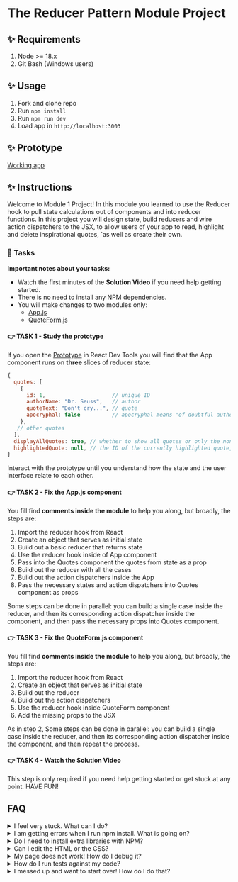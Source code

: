 # The Reducer Pattern Module Project

## ✨ Requirements

1. Node >= 18.x
2. Git Bash (Windows users)

## ✨ Usage

1. Fork and clone repo
2. Run `npm install`
3. Run `npm run dev`
4. Load app in `http://localhost:3003`

## ✨ Prototype

[Working app](https://bloominstituteoftechnology.github.io/W_S10_M1_Project/)

## ✨ Instructions

Welcome to Module 1 Project! In this module you learned to use the Reducer hook to pull state calculations out of components and into reducer functions. In this project you will design state, build reducers and wire action dispatchers to the JSX, to allow users of your app to read, highlight and delete inspirational quotes, `as well as create their own.

### 🥷 Tasks

**Important notes about your tasks:**

- Watch the first minutes of the **Solution Video** if you need help getting started.
- There is no need to install any NPM dependencies.
- You will make changes to two modules only:
  - [App.js](./frontend/components/App.js)
  - [QuoteForm.js](./frontend/components/QuoteForm.js)

#### 👉 TASK 1 - Study the prototype

If you open the [Prototype](https://bloominstituteoftechnology.github.io/W_S10_M1_Project/) in React Dev Tools you will find that the App component runs on **three** slices of reducer state:

```js
{
  quotes: [
    {
      id: 1,                     // unique ID
      authorName: "Dr. Seuss",   // author
      quoteText: "Don't cry...", // quote
      apocryphal: false          // apocryphal means "of doubtful authenticity"
    },
   // other quotes
  ],
  displayAllQuotes: true, // whether to show all quotes or only the non-apocryphal
  highlightedQuote: null, // the ID of the currently highlighted quote, or null
}
```

Interact with the prototype until you understand how the state and the user interface relate to each other.

#### 👉 TASK 2 - Fix the App.js component

You fill find **comments inside the module** to help you along, but broadly, the steps are:

1. Import the reducer hook from React
2. Create an object that serves as initial state
3. Build out a basic reducer that returns state
4. Use the reducer hook inside of App component
5. Pass into the Quotes component the quotes from state as a prop
6. Build out the reducer with all the cases
7. Build out the action dispatchers inside the App
8. Pass the necessary states and action dispatchers into Quotes component as props

Some steps can be done in parallel: you can build a single case inside the reducer, and then its corresponding action dispatcher inside the component, and then pass the necessary props into Quotes component.

#### 👉 TASK 3 - Fix the QuoteForm.js component

You fill find **comments inside the module** to help you along, but broadly, the steps are:

1. Import the reducer hook from React
2. Create an object that serves as initial state
3. Build out the reducer
4. Build out the action dispatchers
5. Use the reducer hook inside QuoteForm component
6. Add the missing props to the JSX

As in step 2, Some steps can be done in parallel: you can build a single case inside the reducer, and then its corresponding action dispatcher inside the component, and then repeat the process.

#### 👉 TASK 4 - Watch the Solution Video

This step is only required if you need help getting started or get stuck at any point. HAVE FUN!

## FAQ

<details>
  <summary>I feel very stuck. What can I do?</summary>

Check out the Solution Video for this project in your learning platform. In it, an industry expert will walk you through their thinking in detail while they solve the tasks. The Solution Videos are highly recommended even if you are not stuck: you will learn lots of tricks.

</details>

<details>
  <summary>I am getting errors when I run npm install. What is going on?</summary>

This project requires Node to be correctly installed on your computer to work. Sometimes Node can be installed but misconfigured. Try deleting `node_modules` and running `npm install`. If that fails, try deleting both `node_modules` and `package-lock.json` before reinstalling. If all fails, please request support!

</details>

<details>
  <summary>Do I need to install extra libraries with NPM?</summary>

No. Everything you need should be installed already.

</details>

<details>
  <summary>Can I edit the HTML or the CSS?</summary>

You can edit the CSS of the project to give it a personal touch so you can add it to your portfolio, but only after you've finished your tasks!

</details>

<details>
  <summary>My page does not work! How do I debug it?</summary>

Remember to use console.logs and breakpoints to troubleshoot your code. Do not panic if you see errors in the console, just read them carefully looking for clues.

</details>

<details>
  <summary>How do I run tests against my code?</summary>

There are no automatic tests in this project. Feel free to write some, though! All necessary libraries are installed.

</details>

<details>
  <summary>I messed up and want to start over! How do I do that?</summary>

Do NOT delete your repository from GitHub! Instead, commit frequently as you work. This in practice creates restore points. If you find yourself in a mess, use git reset --hard to simply discard all changes to your code since your last commit. If you are dead-set on restarting the challenge from scratch, you can do this with Git as well. Research how to reset --hard to a specific commit.

</details>
